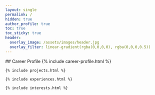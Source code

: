 ```yaml
---
layout: single
permalink: /
hidden: true
author_profile: true
toc: true
toc_sticky: true
header:
  overlay_image: /assets/images/header.jpg
  overlay_filter: linear-gradient(rgba(0,0,0,0), rgba(0,0,0,0.5))
---
```


<div class="main-wrapper">
	## Career Profile
	{% include career-profile.html %}

	{% include projects.html %}

	{% include experiences.html %}

    {% include interests.html %}

</div>